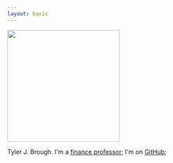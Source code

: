 ```yaml
---
layout: basic
---
```


<img src="/images/tyler-brough.jpg" width=256 height=256 />

Tyler J. Brough. I'm a [finance professor][usu]; I'm on [GitHub];


[usu]: https://huntsman.usu.edu/about/faculty?faculty-directory&memberID=5181
[GitHub]: https://github.com/broughtj


